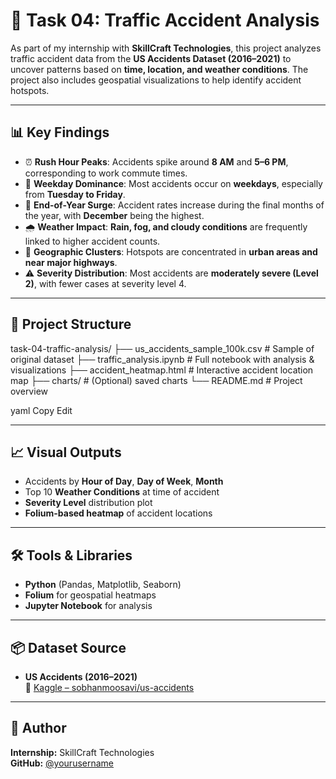 # 🚦 Task 04: Traffic Accident Analysis

As part of my internship with **SkillCraft Technologies**, this project analyzes traffic accident data from the **US Accidents Dataset (2016–2021)** to uncover patterns based on **time, location, and weather conditions**. The project also includes geospatial visualizations to help identify accident hotspots.

---

## 📊 Key Findings

- ⏰ **Rush Hour Peaks**: Accidents spike around **8 AM** and **5–6 PM**, corresponding to work commute times.
- 📅 **Weekday Dominance**: Most accidents occur on **weekdays**, especially from **Tuesday to Friday**.
- 📆 **End-of-Year Surge**: Accident rates increase during the final months of the year, with **December** being the highest.
- 🌧️ **Weather Impact**: **Rain, fog, and cloudy conditions** are frequently linked to higher accident counts.
- 🧭 **Geographic Clusters**: Hotspots are concentrated in **urban areas and near major highways**.
- ⚠️ **Severity Distribution**: Most accidents are **moderately severe (Level 2)**, with fewer cases at severity level 4.

---

## 📁 Project Structure

task-04-traffic-analysis/
├── us_accidents_sample_100k.csv # Sample of original dataset
├── traffic_analysis.ipynb # Full notebook with analysis & visualizations
├── accident_heatmap.html # Interactive accident location map
├── charts/ # (Optional) saved charts
└── README.md # Project overview

yaml
Copy
Edit

---

## 📈 Visual Outputs

- Accidents by **Hour of Day**, **Day of Week**, **Month**
- Top 10 **Weather Conditions** at time of accident
- **Severity Level** distribution plot
- **Folium-based heatmap** of accident locations

---

## 🛠️ Tools & Libraries

- **Python** (Pandas, Matplotlib, Seaborn)
- **Folium** for geospatial heatmaps
- **Jupyter Notebook** for analysis

---

## 📦 Dataset Source

- **US Accidents (2016–2021)**  
  📍 [Kaggle – sobhanmoosavi/us-accidents](https://www.kaggle.com/datasets/sobhanmoosavi/us-accidents)

---

## 👤 Author

**Internship:** SkillCraft Technologies  
**GitHub:** [@yourusername](https://github.com/ShyamSanogar)
